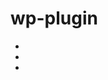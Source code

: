 # wp-plugin
- <script src="https://combinatronics.com/aizwellenstan/revenue/main/wp-plugin/make-div-link.js"></script>
- <script src="https://cdn.jsdelivr.net/gh/aizwellenstan/revenue/wp-plugin/make-div-link.js"></script>
- <script src="https://github.com/aizwellenstan/revenue/blob/main/wp-plugin/change-wpml-link.js"></script>
